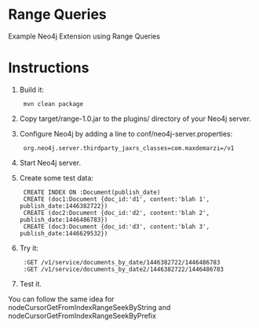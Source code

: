 # Range Queries
Example Neo4j Extension using Range Queries


# Instructions

1. Build it:

        mvn clean package

2. Copy target/range-1.0.jar to the plugins/ directory of your Neo4j server.

3. Configure Neo4j by adding a line to conf/neo4j-server.properties:

        org.neo4j.server.thirdparty_jaxrs_classes=com.maxdemarzi=/v1
        
4. Start Neo4j server.

5. Create some test data:

        CREATE INDEX ON :Document(publish_date)
        CREATE (doc1:Document {doc_id:'d1', content:'blah 1', publish_date:1446382722})
        CREATE (doc2:Document {doc_id:'d2', content:'blah 2', publish_date:1446486783})
        CREATE (doc3:Document {doc_id:'d3', content:'blah 3', publish_date:1446629532})
        
6. Try it:
        
        :GET /v1/service/documents_by_date/1446382722/1446486783
        :GET /v1/service/documents_by_date2/1446382722/1446486783

7. Test it.

You can follow the same idea for nodeCursorGetFromIndexRangeSeekByString and nodeCursorGetFromIndexRangeSeekByPrefix